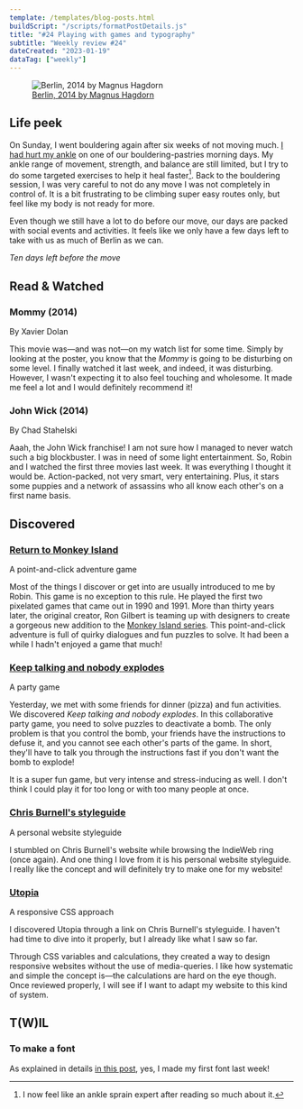 ```yaml
---
template: /templates/blog-posts.html
buildScript: "/scripts/formatPostDetails.js"
title: "#24 Playing with games and typography"
subtitle: "Weekly review #24"
dateCreated: "2023-01-19"
dataTag: ["weekly"]
---
```


<figure>
 <img src="https://upload.wikimedia.org/wikipedia/commons/thumb/d/d0/Berlin%2C_2014_%2814771166515%29.jpg/2560px-Berlin%2C_2014_%2814771166515%29.jpg" alt="Berlin, 2014 by Magnus Hagdorn" />
 <figcaption><a href="https://www.flickr.com/photos/hagdorned/14771166515/">Berlin, 2014 by Magnus Hagdorn</a>
 </figcaption>
</figure>

## Life peek

On Sunday, I went bouldering again after six weeks of not moving much. [I had hurt my ankle](/posts/19-sprained-ankle-and-interactive-fiction/) on one of our bouldering-pastries morning days. My ankle range of movement, strength, and balance are still limited, but I try to do some targeted exercises to help it heal faster[^1]. Back to the bouldering session, I was very careful to not do any move I was not completely in control of. It is a bit frustrating to be climbing super easy routes only, but feel like my body is not ready for more.

Even though we still have a lot to do before our move, our days are packed with social events and activities. It feels like we only have a few days left to take with us as much of Berlin as we can.

_Ten days left before the move_

[^1]: I now feel like an ankle sprain expert after reading so much about it.

## Read & Watched

### Mommy (2014)

<p class="label">By Xavier Dolan</p>

This movie was—and was not—on my watch list for some time. Simply by looking at the poster, you know that the <cite>Mommy</cite> is going to be disturbing on some level. I finally watched it last week, and indeed, it was disturbing. However, I wasn't expecting it to also feel touching and wholesome. It made me feel a lot and I would definitely recommend it!

### John Wick (2014)

<p class="label">By Chad Stahelski</p>

Aaah, the John Wick franchise! I am not sure how I managed to never watch such a big blockbuster. I was in need of some light entertainment. So, Robin and I watched the first three movies last week. It was everything I thought it would be. Action-packed, not very smart, very entertaining. Plus, it stars some puppies and a network of assassins who all know each other's on a first name basis.

## Discovered

### [Return to Monkey Island](https://returntomonkeyisland.com/)

<p class="label">A point-and-click adventure game</p>

Most of the things I discover or get into are usually introduced to me by Robin. This game is no exception to this rule. He played the first two pixelated games that came out in 1990 and 1991. More than thirty years later, the original creator, Ron Gilbert is teaming up with designers to create a gorgeous new addition to the [Monkey Island series](https://en.wikipedia.org/wiki/Monkey_Island). This point-and-click adventure is full of quirky dialogues and fun puzzles to solve. It had been a while I hadn't enjoyed a game that much!

### [Keep talking and nobody explodes](https://keeptalkinggame.com/)

<p class="label">A party game</p>

Yesterday, we met with some friends for dinner (pizza) and fun activities. We discovered <cite>Keep talking and nobody explodes</cite>. In this collaborative party game, you need to solve puzzles to deactivate a bomb. The only problem is that you control the bomb, your friends have the instructions to defuse it, and you cannot see each other's parts of the game. In short, they'll have to talk you through the instructions fast if you don't want the bomb to explode!

It is a super fun game, but very intense and stress-inducing as well. I don't think I could play it for too long or with too many people at once.

### [Chris Burnell's styleguide](https://chrisburnell.com/styleguide/)

<p class="label">A personal website styleguide</p>

I stumbled on Chris Burnell's website while browsing the IndieWeb ring (once again). And one thing I love from it is his personal website styleguide. I really like the concept and will definitely try to make one for my website!

### [Utopia](https://utopia.fyi/)

<p class="label">A responsive CSS approach</p>

I discovered Utopia through a link on Chris Burnell's styleguide. I haven't had time to dive into it properly, but I already like what I saw so far.

Through CSS variables and calculations, they created a way to design responsive websites without the use of media-queries. I like how systematic and simple the concept is—the calculations are hard on the eye though. Once reviewed properly, I will see if I want to adapt my website to this kind of system.

## T(W)IL

### To make a font

As explained in details [in this post](/posts/i-made-a-font/), yes, I made my first font last week!
